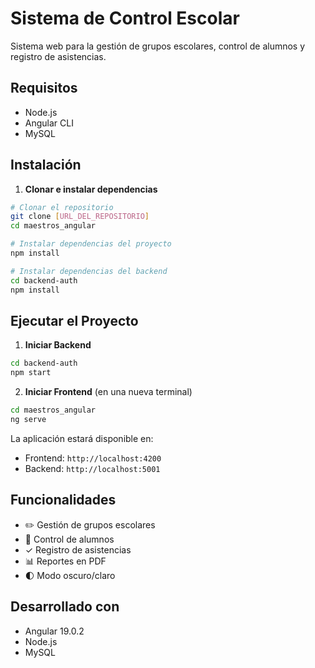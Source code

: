 # Sistema de Control Escolar

Sistema web para la gestión de grupos escolares, control de alumnos y registro de asistencias.

## Requisitos

- Node.js
- Angular CLI
- MySQL

## Instalación

1. **Clonar e instalar dependencias**
```bash
# Clonar el repositorio
git clone [URL_DEL_REPOSITORIO]
cd maestros_angular

# Instalar dependencias del proyecto
npm install

# Instalar dependencias del backend
cd backend-auth
npm install
```

## Ejecutar el Proyecto

1. **Iniciar Backend**
```bash
cd backend-auth
npm start
```

2. **Iniciar Frontend** (en una nueva terminal)
```bash
cd maestros_angular
ng serve
```

La aplicación estará disponible en:
- Frontend: `http://localhost:4200`
- Backend: `http://localhost:5001`

## Funcionalidades

- ✏️ Gestión de grupos escolares
- 👥 Control de alumnos
- ✓ Registro de asistencias
- 📊 Reportes en PDF
- 🌓 Modo oscuro/claro

## Desarrollado con

- Angular 19.0.2
- Node.js
- MySQL
